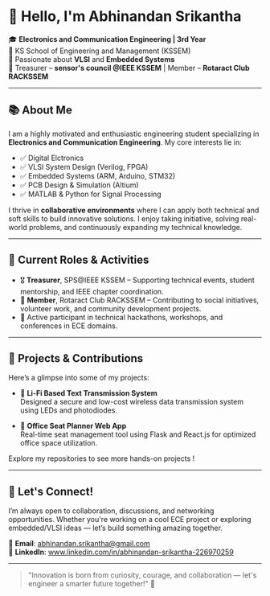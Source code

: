 # 👋 Hello, I'm Abhinandan Srikantha

🎓 **Electronics and Communication Engineering | 3rd Year**  
🏫 KS School of Engineering and Management (KSSEM)  
🔧 Passionate about **VLSI** and **Embedded Systems**  
👥 Treasurer – **sensor's council @IEEE KSSEM** | Member – **Rotaract Club RACKSSEM**

---

## 📚 About Me

I am a highly motivated and enthusiastic engineering student specializing in **Electronics and Communication Engineering**. My core interests lie in:

- ✅ Digital Elctronics 
- ✅ VLSI System Design (Verilog, FPGA)  
- ✅ Embedded Systems (ARM,  Arduino, STM32)  
- ✅ PCB Design & Simulation (Altium)  
- ✅ MATLAB & Python for Signal Processing  

I thrive in **collaborative environments** where I can apply both technical and soft skills to build innovative solutions. I enjoy taking initiative, solving real-world problems, and continuously expanding my technical knowledge.

---

## 💼 Current Roles & Activities

- 🎖 **Treasurer**, SPS@IEEE KSSEM – Supporting technical events, student mentorship, and IEEE chapter coordination.
- 🤝 **Member**, Rotaract Club RACKSSEM – Contributing to social initiatives, volunteer work, and community development projects.
- 🧠 Active participant in technical hackathons, workshops, and conferences in ECE domains.

---

## 🚀 Projects & Contributions

Here’s a glimpse into some of my projects:

- 🔦 **Li-Fi Based Text Transmission System**  
  Designed a secure and low-cost wireless data transmission system using LEDs and photodiodes.

- 📍 **Office Seat Planner Web App**  
  Real-time seat management tool using Flask and React.js for optimized office space utilization.

Explore my repositories to see more hands-on projects !

---

## 🤝 Let's Connect!

I’m always open to collaboration, discussions, and networking opportunities. Whether you're working on a cool ECE project or exploring embedded/VLSI ideas — let’s build something amazing together.

📧 **Email**: abhinandan.srikantha@gmail.com  
🔗 **LinkedIn**: www.linkedin.com/in/abhinandan-srikantha-226970259  


---

> "Innovation is born from curiosity, courage, and collaboration — let's engineer a smarter future together!" 🚀
